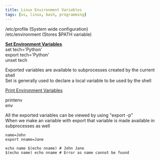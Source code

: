 ```yaml
---
title: Linux Environment Variables
tags: [os, linux, bash, programming]
---
```


/etc/profile (System wide configuration)  
/etc/environment (Stores $PATH variable)

**<u>Set Environment Variables</u>**  
set tech='Python'  
export tech='Python'  
unset tech

Exported variables are available to subprocesses created by the current shell  
Set is generally used to declare a local variable to be used by the shell

<u>Print Environment Variables</u>
  
printenv  
env

All the exported variables can be viewed by using "export -p"  
When we make an variable with export that variable is made available in subprocesses as well

````shell
name=John
export nname=Jane

echo name $(echo nname) # John Jane
$(echo name) echo nname # Error as name cannot be found
````
